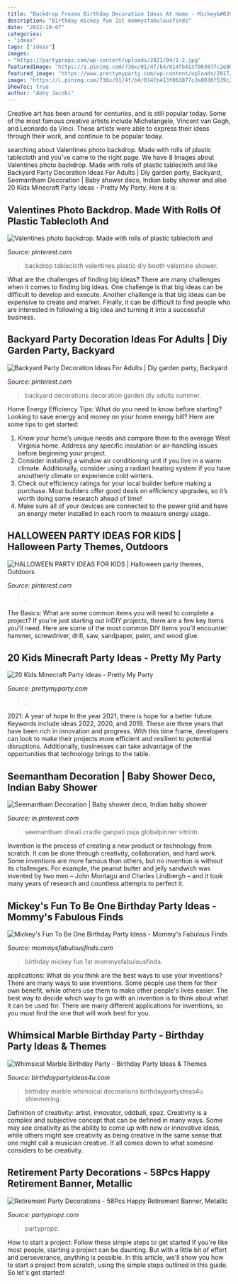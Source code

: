 ```yaml
---
title: "Backdrop Frozen Birthday Decoration Ideas At Home - Mickey&#039;s Fun To Be One Birthday Party Ideas"
description: "Birthday mickey fun 1st mommysfabulousfinds"
date: "2022-10-07"
categories:
- "ideas"
tags: ["ideas"]
images:
- "https://partypropz.com/wp-content/uploads/2021/04/1-2.jpg"
featuredImage: "https://i.pinimg.com/736x/01/4f/b4/014fb413f063877c2e8038f539c267f5--backyard-party-decorations-party-decoration-ideas.jpg"
featured_image: "https://www.prettymyparty.com/wp-content/uploads/2017/06/minecraft-tnt-birthday-cake.jpg"
image: "https://i.pinimg.com/736x/01/4f/b4/014fb413f063877c2e8038f539c267f5--backyard-party-decorations-party-decoration-ideas.jpg"
ShowToc: true
author: "Abby Jacobi"
---
```



Creative art has been around for centuries, and is still popular today. Some of the most famous creative artists include Michelangelo, Vincent van Gogh, and Leonardo da Vinci. These artists were able to express their ideas through their work, and continue to be popular today.

	

		
searching about Valentines photo backdrop. Made with rolls of plastic tablecloth and you've came to the right page. We have 8 Images about Valentines photo backdrop. Made with rolls of plastic tablecloth and like Backyard Party Decoration Ideas For Adults | Diy garden party, Backyard, Seemantham Decoration | Baby shower deco, Indian baby shower and also 20 Kids Minecraft Party Ideas - Pretty My Party. Here it is:
		
    
## Valentines Photo Backdrop. Made With Rolls Of Plastic Tablecloth And

<img loading=lazy src="https://i.pinimg.com/originals/41/64/26/41642640437cd0ab1369c0b82d805d9f.jpg" onerror="this.onerror=null;this.src='https://tse2.mm.bing.net/th?id=OIP.I2FYq8VtIZIw28KhUt8YZwHaJ4&amp;pid=15.1';" alt="Valentines photo backdrop. Made with rolls of plastic tablecloth and">

_Source: pinterest.com_

>backdrop tablecloth valentines plastic diy booth valentine shower. 

	

What are the challenges of finding big ideas?
There are many challenges when it comes to finding big ideas. One challenge is that big ideas can be difficult to develop and execute. Another challenge is that big ideas can be expensive to create and market. Finally, it can be difficult to find people who are interested in following a big idea and turning it into a successful business.

    
## Backyard Party Decoration Ideas For Adults | Diy Garden Party, Backyard

<img loading=lazy src="https://i.pinimg.com/736x/01/4f/b4/014fb413f063877c2e8038f539c267f5--backyard-party-decorations-party-decoration-ideas.jpg" onerror="this.onerror=null;this.src='https://tse3.mm.bing.net/th?id=OIP.LBrwX2WlBjEmUSVpH0tKPgHaLE&amp;pid=15.1';" alt="Backyard Party Decoration Ideas For Adults | Diy garden party, Backyard">

_Source: pinterest.com_

>backyard decorations decoration garden diy adults summer. 

	

Home Energy Efficiency Tips: What do you need to know before starting?
Looking to save energy and money on your home energy bill? Here are some tips to get started: 
1. Know your home’s unique needs and compare them to the average West Virginia home. Address any specific insulation or air-handling issues before beginning your project. 
2. Consider installing a window air conditioning unit if you live in a warm climate. Additionally, consider using a radiant heating system if you have anoutherly climate or experience cold winters. 
3. Check out efficiency ratings for your local builder before making a purchase. Most builders offer good deals on efficiency upgrades, so it’s worth doing some research ahead of time! 
4. Make sure all of your devices are connected to the power grid and have an energy meter installed in each room to measure energy usage.

    
## HALLOWEEN PARTY IDEAS FOR KIDS | Halloween Party Themes, Outdoors

<img loading=lazy src="https://i.pinimg.com/736x/86/cd/f5/86cdf5839af8bff6e36de7acf9862eb8.jpg" onerror="this.onerror=null;this.src='https://tse4.mm.bing.net/th?id=OIP.-_ChqPZKuR5rlhF9O6KHeQHaQZ&amp;pid=15.1';" alt="HALLOWEEN PARTY IDEAS FOR KIDS | Halloween party themes, Outdoors">

_Source: pinterest.com_

>. 

	

The Basics: What are some common items you will need to complete a project?
If you're just starting out inDIY projects, there are a few key items you'll need. Here are some of the most common DIY items you'll encounter: hammer, screwdriver, drill, saw, sandpaper, paint, and wood glue.

    
## 20 Kids Minecraft Party Ideas - Pretty My Party

<img loading=lazy src="https://www.prettymyparty.com/wp-content/uploads/2017/06/minecraft-tnt-birthday-cake.jpg" onerror="this.onerror=null;this.src='https://tse1.mm.bing.net/th?id=OIP.Nf86K4GDwO6erSl9Yl5JygHaJ3&amp;pid=15.1';" alt="20 Kids Minecraft Party Ideas - Pretty My Party">

_Source: prettymyparty.com_

>. 

	

2021: A year of hope
In the year 2021, there is hope for a better future. Keywords include ideas 2022, 2020, and 2019. These are three years that have been rich in innovation and progress. With this time frame, developers can look to make their projects more efficient and resilient to potential disruptions. Additionally, businesses can take advantage of the opportunities that technology brings to the table.

    
## Seemantham Decoration | Baby Shower Deco, Indian Baby Shower

<img loading=lazy src="https://i.pinimg.com/originals/60/71/ed/6071ed2d6808bbc1303839d222ce47c3.jpg" onerror="this.onerror=null;this.src='https://tse1.mm.bing.net/th?id=OIP.QjH1kAMW65ac_RGJQLLC1QHaJ4&amp;pid=15.1';" alt="Seemantham Decoration | Baby shower deco, Indian baby shower">

_Source: in.pinterest.com_

>seemantham diwali cradle ganpati puja globalpinner vitrintr. 

	

Invention is the process of creating a new product or technology from scratch. It can be done through creativity, collaboration, and hard work. Some inventions are more famous than others, but no invention is without its challenges. For example, the peanut butter and jelly sandwich was invented by two men – John Montagu and Charles Lindbergh – and it took many years of research and countless attempts to perfect it.

    
## Mickey&#039;s Fun To Be One Birthday Party Ideas - Mommy&#039;s Fabulous Finds

<img loading=lazy src="https://www.mommysfabulousfinds.com/wp-content/uploads/2017/07/Mickey-1st-birthday-party-ideas.jpg" onerror="this.onerror=null;this.src='https://tse4.mm.bing.net/th?id=OIP.0Y3JdFfiunRkAhzkiWXtbgHaLE&amp;pid=15.1';" alt="Mickey&#039;s Fun To Be One Birthday Party Ideas - Mommy&#039;s Fabulous Finds">

_Source: mommysfabulousfinds.com_

>birthday mickey fun 1st mommysfabulousfinds. 

	

applications: What do you think are the best ways to use your inventions?
There are many ways to use inventions. Some people use them for their own benefit, while others use them to make other people's lives easier. The best way to decide which way to go with an invention is to think about what it can be used for. There are many different applications for inventions, so you must find the one that will work best for you.

    
## Whimsical Marble Birthday Party - Birthday Party Ideas &amp; Themes

<img loading=lazy src="http://www.birthdaypartyideas4u.com/wp-content/uploads/2017/10/Whimsical-Marble-Birthday-Party-Shimmering-Decorations.jpg" onerror="this.onerror=null;this.src='https://tse2.mm.bing.net/th?id=OIP.ISiAjTOHZcMtTyIXgHIddgHaLG&amp;pid=15.1';" alt="Whimsical Marble Birthday Party - Birthday Party Ideas &amp; Themes">

_Source: birthdaypartyideas4u.com_

>birthday marble whimsical decorations birthdaypartyideas4u shimmering. 

	

Definition of creativity: artist, innovator, oddball, spaz.
Creativity is a complex and subjective concept that can be defined in many ways. Some may see creativity as the ability to come up with new or innovative ideas, while others might see creativity as being creative in the same sense that one might call a musician creative. It all comes down to what someone considers to be creativity.

    
## Retirement Party Decorations - 58Pcs Happy Retirement Banner, Metallic

<img loading=lazy src="https://partypropz.com/wp-content/uploads/2021/04/1-2.jpg" onerror="this.onerror=null;this.src='https://tse1.mm.bing.net/th?id=OIP.lDUlm_GfJusHXv8e8fxe7AHaHa&amp;pid=15.1';" alt="Retirement Party Decorations - 58Pcs Happy Retirement Banner, Metallic">

_Source: partypropz.com_

>partypropz. 

	

How to start a project: Follow these simple steps to get started
If you're like most people, starting a project can be daunting. But with a little bit of effort and perseverance, anything is possible. In this article, we'll show you how to start a project from scratch, using the simple steps outlined in this guide. So let's get started!

